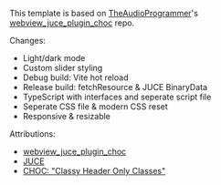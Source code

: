 This template is based on [TheAudioProgrammer](https://github.com/TheAudioProgrammer)'s [webview_juce_plugin_choc](https://github.com/TheAudioProgrammer/webview_juce_plugin_choc) repo.

Changes:

-   Light/dark mode
-   Custom slider styling
-   Debug build: Vite hot reload
-   Release build: fetchResource & JUCE BinaryData
-   TypeScript with interfaces and seperate script file
-   Seperate CSS file & modern CSS reset
-   Responsive & resizable

Attributions:

-   [webview_juce_plugin_choc](https://github.com/TheAudioProgrammer/webview_juce_plugin_choc)
-   [JUCE](https://github.com/juce-framework/JUCE)
-   [CHOC: "Classy Header Only Classes"](https://github.com/Tracktion/choc)
